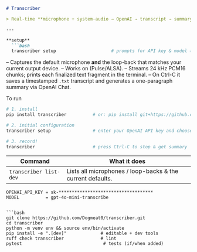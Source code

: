 ````markdown
# Transcriber

> Real-time **microphone + system-audio → OpenAI → transcript → summary** — all from a single CLI command.

---

**setup**  
  ```bash
  transcriber setup                     # prompts for API key & model – writes .env
````

– Captures the default microphone **and** the loop-back that matches your current output device.
– Works on (Pulse/ALSA).
– Streams 24 kHz PCM16 chunks; prints each finalized text fragment in the terminal.
– On Ctrl-C it saves a timestamped `.txt` transcript and generates a one-paragraph summary via OpenAI Chat.

To run


```bash
# 1. install
pip install transcriber          # or: pip install git+https://github.com/Dogmeat0/transcriber.git

# 2. initial configuration
transcriber setup                # enter your OpenAI API key and choose model

# 3. record!
transcriber                      # press Ctrl-C to stop & get summary
```

| Command                                         | What it does                                               |
| ----------------------------------------------- | ---------------------------------------------------------- |
| `transcriber list-dev`                          | Lists all microphones / loop-backs & the current defaults. |


```dotenv
OPENAI_API_KEY = sk-************************************
MODEL          = gpt-4o-mini-transcribe


```bash
git clone https://github.com/Dogmeat0/transcriber.git
cd transcriber
python -m venv env && source env/bin/activate
pip install -e ".[dev]"             # editable + dev tools
ruff check transcriber              # lint
pytest                               # tests (if/when added)
```

